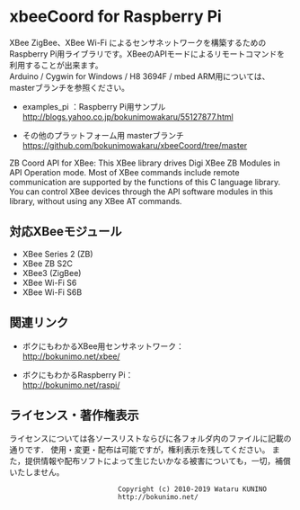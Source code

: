 # xbeeCoord for Raspberry Pi

XBee ZigBee、XBee Wi-Fi によるセンサネットワークを構築するためのRaspberry Pi用ライブラリです。XBeeのAPIモードによるリモートコマンドを利用することが出来ます。  
Arduino / Cygwin for Windows / H8 3694F / mbed ARM用については、masterブランチを参照ください。
  
- examples_pi ：Raspberry Pi用サンプル  
	http://blogs.yahoo.co.jp/bokunimowakaru/55127877.html

- その他のプラットフォーム用 masterブランチ  
	https://github.com/bokunimowakaru/xbeeCoord/tree/master

ZB Coord API for XBee: This XBee library drives Digi XBee ZB Modules in API Operation mode. Most of XBee commands include remote communication are supported by the functions of this C language library. You can control XBee devices through the API software modules in this library, without using any XBee AT commands.

## 対応XBeeモジュール

- XBee Series 2 (ZB)
- XBee ZB S2C
- XBee3 (ZigBee)
- XBee Wi-Fi S6
- XBee Wi-Fi S6B

## 関連リンク

- ボクにもわかるXBee用センサネットワーク：  
	http://bokunimo.net/xbee/  
  
- ボクにもわかるRaspberry Pi：  
	http://bokunimo.net/raspi/  

## ライセンス・著作権表示

ライセンスについては各ソースリストならびに各フォルダ内のファイルに記載の通りです．
使用・変更・配布は可能ですが，権利表示を残してください。
また，提供情報や配布ソフトによって生じたいかなる被害についても，一切，補償いたしません。

							   Copyright (c) 2010-2019 Wataru KUNINO
							   http://bokunimo.net/

